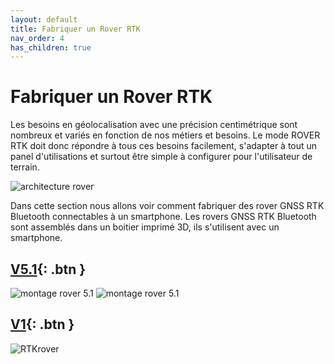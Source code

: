 ```yaml
---
layout: default
title: Fabriquer un Rover RTK
nav_order: 4
has_children: true
---
```


# Fabriquer un Rover RTK

Les besoins en géolocalisation avec une précision centimétrique sont nombreux et variés en fonction de nos métiers et besoins.
Le mode ROVER RTK doit donc répondre à tous ces besoins facilement, s'adapter à tout un panel d'utilisations et surtout être simple à configurer pour l'utilisateur de terrain.

![architecture rover](https://jancelin.github.io/docs-centipedeRTK/assets/images/montage_rover/mm_rover_small.jpg)

Dans cette section nous allons voir comment fabriquer des rover GNSS RTK Bluetooth connectables à un smartphone.
Les rovers GNSS RTK Bluetooth sont assemblés dans un boitier imprimé 3D, ils s'utilisent avec un smartphone.

## [V5.1](rover_v5_1){: .btn }
![montage rover 5.1](https://jancelin.github.io/docs-centipedeRTK/assets/images/montage_rover/16-rover_v5-1.jpg)
![montage rover 5.1](https://jancelin.github.io/docs-centipedeRTK/assets/images/montage_rover/17-rover_v5-1.jpg)

## [V1](rover_v1){: .btn }
![RTKrover](https://jancelin.github.io/docs-centipedeRTK/assets/images/montage_rover/rover.jpg)
